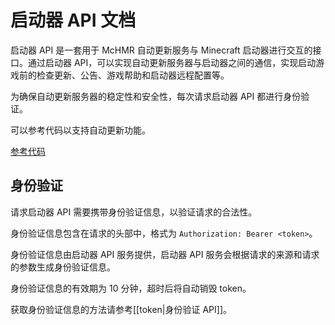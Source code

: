 # 启动器 API 文档

启动器 API 是一套用于 McHMR 自动更新服务与 Minecraft 启动器进行交互的接口。通过启动器 API，可以实现自动更新服务器与启动器之间的通信，实现启动游戏前的检查更新、公告、游戏帮助和启动器远程配置等。

为确保自动更新服务器的稳定性和安全性，每次请求启动器 API 都进行身份验证。

可以参考代码以支持自动更新功能。

[参考代码](https://github.com/Melon-Studio/McHMR-Updater-v2)

## 身份验证

请求启动器 API 需要携带身份验证信息，以验证请求的合法性。

身份验证信息包含在请求的头部中，格式为 `Authorization: Bearer <token>`。

身份验证信息由启动器 API 服务提供，启动器 API 服务会根据请求的来源和请求的参数生成身份验证信息。

身份验证信息的有效期为 10 分钟，超时后将自动销毁 token。

获取身份验证信息的方法请参考[[token|身份验证 API]]。

